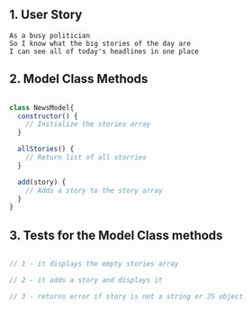 ## 1. User Story

```
As a busy politician
So I know what the big stories of the day are
I can see all of today's headlines in one place
```

## 2. Model Class Methods 

```Javascript

class NewsModel{
  constructor() {
    // Initialize the stories array
  }

  allStories() {
    // Return list of all storries
  }

  add(story) {
    // Adds a story to the story array
  }
}

```

## 3. Tests for the Model Class methods 

```Javascript

// 1 - it displays the empty stories array 

// 2 - it adds a story and displays it 

// 3 - returns error if story is not a string or JS object 

```